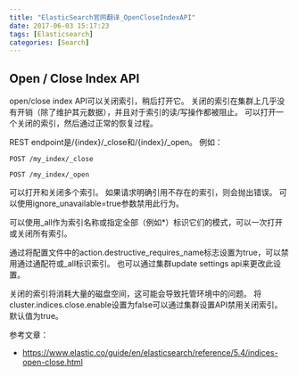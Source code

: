 ```yaml
---
title: "ElasticSearch官网翻译_OpenCloseIndexAPI"
date: 2017-06-03 15:17:23
tags: [Elasticsearch]
categories: [Search]
---
```


## Open / Close Index API

open/close index API可以关闭索引，稍后打开它。 关闭的索引在集群上几乎没有开销（除了维护其元数据），并且对于索引的读/写操作都被阻止。 可以打开一个关闭的索引，然后通过正常的恢复过程。

REST endpoint是/{index}/_close和/{index}/_open。 例如：

```
POST /my_index/_close

POST /my_index/_open
```

可以打开和关闭多个索引。 如果请求明确引用不存在的索引，则会抛出错误。 可以使用ignore_unavailable=true参数禁用此行为。

可以使用_all作为索引名称或指定全部（例如*）标识它们的模式，可以一次打开或关闭所有索引。

通过将配置文件中的action.destructive_requires_name标志设置为true，可以禁用通过通配符或_all标识索引。 也可以通过集群update settings api来更改此设置。

关闭的索引将消耗大量的磁盘空间，这可能会导致托管环境中的问题。 将cluster.indices.close.enable设置为false可以通过集群设置API禁用关闭索引。 默认值为true。

参考文章：

- https://www.elastic.co/guide/en/elasticsearch/reference/5.4/indices-open-close.html
